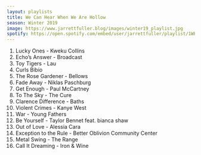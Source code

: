 ```yaml
---
layout: playlists
title: We Can Hear When We Are Hollow
season: Winter 2019
image: https://www.jarrettfuller.blog/images/winter19_playlist.jpg
spotify: https://open.spotify.com/embed/user/jarrettfuller/playlist/1WPRCafuw1X5MC1tCmOdnf
---
```


1. Lucky Ones - Kweku Collins
2. Echo’s Answer - Broadcast
3. Toy Tigers - Lau
4. Curls Bibio
5. The Rose Gardener - Bellows
6. Fade Away - Niklas Paschburg
7. Get Enough - Paul McCartney
8. To The Sky - The Cure
9. Clarence Difference - Baths
10. Violent Crimes - Kanye West
11. War - Young Fathers
12. Be Yourself - Taylor Bennet feat. bianca shaw
13. Out of Love - Alessia Cara
14. Exception to the Rule - Better Oblivion Community Center
15. Metal Swing - The Range
16. Call It Dreaming - Iron & Wine
